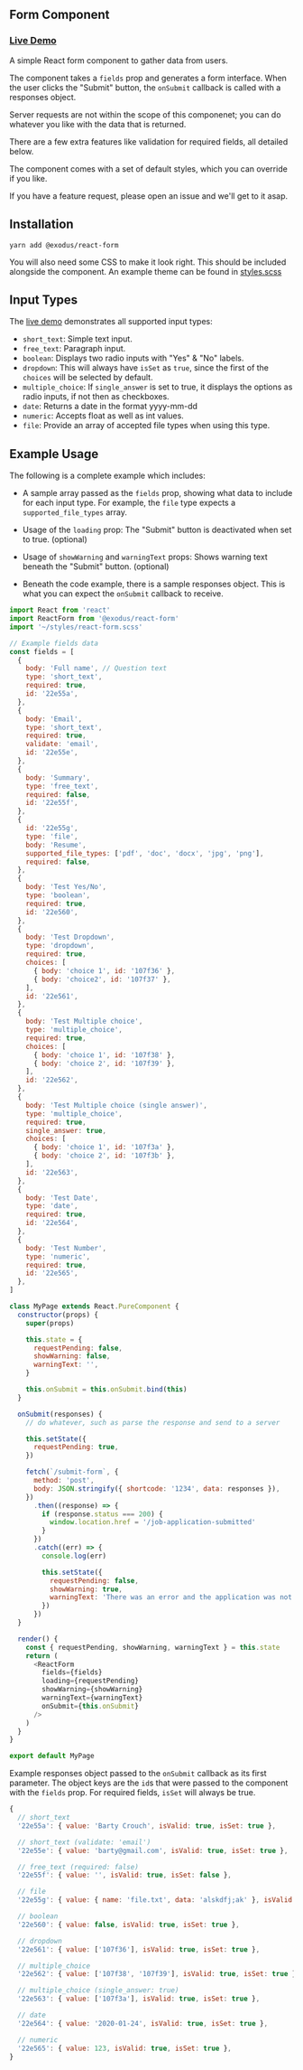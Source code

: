 ## Form Component

### [Live Demo](https://www.exodus.io/job-application/?id=9039189C56&title=Test%20Job%20Post)

A simple React form component to gather data from users.

The component takes a `fields` prop and generates a form interface. When the user clicks the "Submit" button, the `onSubmit` callback is called with a responses object.

Server requests are not within the scope of this componenet; you can do whatever you like with the data that is returned.

There are a few extra features like validation for required fields, all detailed below.

The component comes with a set of default styles, which you can override if you like.

If you have a feature request, please open an issue and we'll get to it asap.

## Installation

```
yarn add @exodus/react-form
```

You will also need some CSS to make it look right. This should be included alongside the component. An example theme can be found in [styles.scss](https://github.com/ExodusMovement/react-form/blob/master/styles.scss)

## Input Types

The [live demo](https://www.exodus.io/job-application/?id=9039189C56&title=Test%20Job%20Post) demonstrates all supported input types:

- `short_text`: Simple text input.
- `free_text`: Paragraph input.
- `boolean`: Displays two radio inputs with "Yes" & "No" labels.
- `dropdown`: This will always have `isSet` as `true`, since the first of the `choices` will be selected by default.
- `multiple_choice`: If `single_answer` is set to true, it displays the options as radio inputs, if not then as checkboxes.
- `date`: Returns a date in the format yyyy-mm-dd
- `numeric`: Accepts float as well as int values.
- `file`: Provide an array of accepted file types when using this type.

## Example Usage

The following is a complete example which includes:

- A sample array passed as the `fields` prop, showing what data to include for each input type. For example, the `file` type expects a `supported_file_types` array.

- Usage of the `loading` prop: The "Submit" button is deactivated when set to true. (optional)

- Usage of `showWarning` and `warningText` props: Shows warning text beneath the "Submit" button. (optional)

- Beneath the code example, there is a sample responses object. This is what you can expect the `onSubmit` callback to receive.

```javascript
import React from 'react'
import ReactForm from '@exodus/react-form'
import '~/styles/react-form.scss'

// Example fields data
const fields = [
  {
    body: 'Full name', // Question text
    type: 'short_text',
    required: true,
    id: '22e55a',
  },
  {
    body: 'Email',
    type: 'short_text',
    required: true,
    validate: 'email',
    id: '22e55e',
  },
  {
    body: 'Summary',
    type: 'free_text',
    required: false,
    id: '22e55f',
  },
  {
    id: '22e55g',
    type: 'file',
    body: 'Resume',
    supported_file_types: ['pdf', 'doc', 'docx', 'jpg', 'png'],
    required: false,
  },
  {
    body: 'Test Yes/No',
    type: 'boolean',
    required: true,
    id: '22e560',
  },
  {
    body: 'Test Dropdown',
    type: 'dropdown',
    required: true,
    choices: [
      { body: 'choice 1', id: '107f36' },
      { body: 'choice2', id: '107f37' },
    ],
    id: '22e561',
  },
  {
    body: 'Test Multiple choice',
    type: 'multiple_choice',
    required: true,
    choices: [
      { body: 'choice 1', id: '107f38' },
      { body: 'choice 2', id: '107f39' },
    ],
    id: '22e562',
  },
  {
    body: 'Test Multiple choice (single answer)',
    type: 'multiple_choice',
    required: true,
    single_answer: true,
    choices: [
      { body: 'choice 1', id: '107f3a' },
      { body: 'choice 2', id: '107f3b' },
    ],
    id: '22e563',
  },
  {
    body: 'Test Date',
    type: 'date',
    required: true,
    id: '22e564',
  },
  {
    body: 'Test Number',
    type: 'numeric',
    required: true,
    id: '22e565',
  },
]

class MyPage extends React.PureComponent {
  constructor(props) {
    super(props)

    this.state = {
      requestPending: false,
      showWarning: false,
      warningText: '',
    }

    this.onSubmit = this.onSubmit.bind(this)
  }

  onSubmit(responses) {
    // do whatever, such as parse the response and send to a server

    this.setState({
      requestPending: true,
    })

    fetch(`/submit-form`, {
      method: 'post',
      body: JSON.stringify({ shortcode: '1234', data: responses }),
    })
      .then((response) => {
        if (response.status === 200) {
          window.location.href = '/job-application-submitted'
        }
      })
      .catch((err) => {
        console.log(err)

        this.setState({
          requestPending: false,
          showWarning: true,
          warningText: 'There was an error and the application was not submitted!',
        })
      })
  }

  render() {
    const { requestPending, showWarning, warningText } = this.state
    return (
      <ReactForm
        fields={fields}
        loading={requestPending}
        showWarning={showWarning}
        warningText={warningText}
        onSubmit={this.onSubmit}
      />
    )
  }
}

export default MyPage
```

Example responses object passed to the `onSubmit` callback as its first parameter. The object keys are the `id`s that were passed to the component with the `fields` prop. For required fields, `isSet` will always be true.

```javascript
{
  // short_text
  '22e55a': { value: 'Barty Crouch', isValid: true, isSet: true },

  // short_text (validate: 'email')
  '22e55e': { value: 'barty@gmail.com', isValid: true, isSet: true },

  // free_text (required: false)
  '22e55f': { value: '', isValid: true, isSet: false },

  // file
  '22e55g': { value: { name: 'file.txt', data: 'alskdfj;ak' }, isValid: true, isSet: true },

  // boolean
  '22e560': { value: false, isValid: true, isSet: true },

  // dropdown
  '22e561': { value: ['107f36'], isValid: true, isSet: true },

  // multiple_choice
  '22e562': { value: ['107f38', '107f39'], isValid: true, isSet: true },

  // multiple_choice (single_answer: true)
  '22e563': { value: ['107f3a'], isValid: true, isSet: true },

  // date
  '22e564': { value: '2020-01-24', isValid: true, isSet: true },

  // numeric
  '22e565': { value: 123, isValid: true, isSet: true },
}
```
